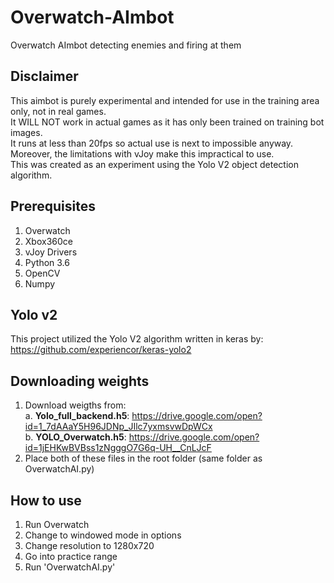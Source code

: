 # Overwatch-AImbot

Overwatch AImbot detecting enemies and firing at them

## Disclaimer
This aimbot is purely experimental and intended for use in the training area only, not in real games.  
It WILL NOT work in actual games as it has only been trained on training bot images.  
It runs at less than 20fps so actual use is next to impossible anyway.  
Moreover, the limitations with vJoy make this impractical to use.  
This was created as an experiment using the Yolo V2 object detection algorithm.  

## Prerequisites 
   1. Overwatch 
   2. Xbox360ce
   3. vJoy Drivers
   2. Python 3.6
   3. OpenCV
   4. Numpy

## Yolo v2
This project utilized the Yolo V2 algorithm written in keras by:  
https://github.com/experiencor/keras-yolo2

## Downloading weights
   1. Download weigths from:  
      a. __Yolo_full_backend.h5__: https://drive.google.com/open?id=1_7dAAaY5H96JDNp_JIlc7yxmsvwDpWCx  
      b. __YOLO_Overwatch.h5__: https://drive.google.com/open?id=1jEHKwBVBss1zNgggO7G6q-UH__CnLJcF
   2. Place both of these files in the root folder (same folder as OverwatchAI.py)
   
## How to use
   1. Run Overwatch
   2. Change to windowed mode in options
   2. Change resolution to 1280x720
   3. Go into practice range
   4. Run 'OverwatchAI.py'
